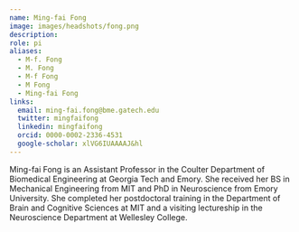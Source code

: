 ```yaml
---
name: Ming-fai Fong
image: images/headshots/fong.png
description: 
role: pi
aliases:
  - M-f. Fong
  - M. Fong
  - M-f Fong
  - M Fong
  - Ming-fai Fong
links:
  email: ming-fai.fong@bme.gatech.edu
  twitter: mingfaifong
  linkedin: mingfaifong
  orcid: 0000-0002-2336-4531
  google-scholar: xlVG6IUAAAAJ&hl
---
```


Ming-fai Fong is an Assistant Professor in the Coulter Department of Biomedical Engineering at Georgia Tech and Emory. She received her BS in Mechanical Engineering from MIT and PhD in Neuroscience from Emory University. She completed her postdoctoral training in the Department of Brain and Cognitive Sciences at MIT and a visiting lectureship in the Neuroscience Department at Wellesley College.
